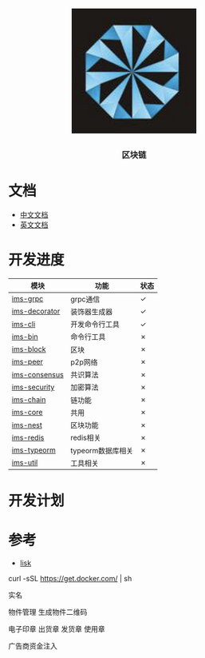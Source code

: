 <h1 align="center">
  <a href="libp2p.io"><img width="250" src="https://github.com/iwe7/nestchain/blob/master/static/logo/logo.png" /></a>
</h1>
<h3 align="center">区块链</h3>

# 文档

- [中文文档](./docs/cn/README.md)
- [英文文档](./docs/en/README.md)

# 开发进度

| 模块                                                  | 功能           | 状态 |
|-----------------------------------------------------|--------------|----|
| [ims-grpc](./packages/ims-grpc)                     | grpc通信       | ✓  |
| [ims-decorator](./packages/ims-decorator)           | 装饰器生成器       | ✓  |
| [ims-cli](./packages/ims-cli)                       | 开发命令行工具      | ✓  |
| [ims-bin](./packages/ims-bin)                       | 命令行工具        | ✗  |
| [ims-block](./packages/ims-block/README.md)         | 区块           | ✗  |
| [ims-peer](./packages/ims-peer/README.md)           | p2p网络        | ✗  |
| [ims-consensus](./packages/ims-consensus/README.md) | 共识算法         | ✗  |
| [ims-security](./packages/ims-security/README.md)   | 加密算法         | ✗  |
| [ims-chain](./packages/ims-chain/README.md)         | 链功能          | ✗  |
| [ims-core](./packages/ims-core/README.md)           | 共用           | ✗  |
| [ims-nest](./packages/ims-nest/README.md)           | 区块功能         | ✗  |
| [ims-redis](./packages/ims-redis/README.md)         | redis相关      | ✗  |
| [ims-typeorm](./packages/ims-typeorm/README.md)     | typeorm数据库相关 | ✗  |
| [ims-util](./packages/ims-util/README.md)           | 工具相关         | ✗  |

# 开发计划


# 参考
- [lisk](https://github.com/LiskHQ/lisk)


curl -sSL https://get.docker.com/ | sh

实名

物件管理
生成物件二维码

电子印章
出货章 发货章 使用章

广告商资金注入
